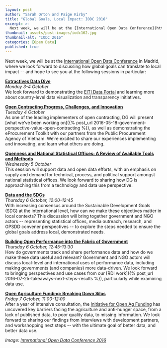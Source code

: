 ```yaml
---
layout: post
author: "Sarah Orton and Paige Kirby"
title: "Global Goals, Local Impact: IODC 2016" 
excerpt: >-
  Next week, we will be at the [International Open Data Conference](http://opendatacon.org) in Madrid, where we look forward to discussing how global goals can translate to local impact -- and hope to see you at the following sessions in particular....
thumbnail: assets/post-images/iodc162.jpg
thumbnail-alt: "IODC 2016"
categories: [Open Data]
published: true
---
```


Next week, we will be at the [International Open Data Conference](http://opendatacon.org) in Madrid, where we look forward to discussing how global goals can translate to local impact -- and hope to see you at the following sessions in particular:


**[Extractives Data Dive](https://www.eventbrite.co.uk/e/extractives-data-dive-iodc-pre-event-tickets-27351963459)**  
*Monday 3-4 October*  
We look forward to demonstrating the [EITI Data Portal](https://eiti.org) and learning more about country-level data visualization and transparency initiatives.


**[Open Contracting Progress, Challenges, and Innovation](https://www.eventbrite.co.uk/e/open-contracting-progress-challenges-innovation-tickets-27641706087)**  
*Tuesday 4 October*  
As one of the leading implementers of open contracting, DG will present [what we’ve been working on]({% post_url 2016-05-18-government-perspective-value-open-contracting %}), as well as demonstrating the eProcurement Toolkit with our partners from the Public Procurement Agency of Vietnam. We’re excited to share our experiences implementing and innovating, and learn what others are doing. 


**[Openness and National Statistical Offices: A Review of Available Tools and Methods](http://opendatacon.org/agenda/pre-events/openness-and-national-statistical-offices/)**  
*Wednesday 5 October*  
This session will support data and open data efforts, with an emphasis on supply and demand for technical, process, and political support amongst national statistical offices. We look forward to sharing how DG is approaching this from a technology and data use perspective.


**[Data and the SDGs](https://internationalopendataconfer2016.sched.org/event/7PVV)**  
*Thursday 6 October, 12:00-12:45*  
With increasing consensus around the Sustainable Development Goals (SDG) at the international level, how can we make these objectives matter in local contexts? This discussion will bring together government and NGO actors -- representing statistical offices, media outreach, research, and GPSDD convener perspectives -- to explore the steps needed to ensure the global goals address local, demonstrated needs.


**[Building Open Performance into the Fabric of Government](https://internationalopendataconfer2016.sched.org/event/8HLU)**  
*Thursday 6 October, 12:45-13:30*  
How do governments track and share performance data and how do we make these data useful and relevant? Government and NGO actors will discuss local-level and international uses of performance data, including making governments (and companies) more data-driven. We look forward to bringing perspectives and use cases from our [RDI work]({% post_url 2016-07-25-takeaways-next-steps-results %}), particularly while examining data use.


**[Open Agriculture Funding: Breaking Down Silos](https://internationalopendataconfer2016.sched.org/event/7PWD)**  
*Friday 7 October, 11:00-12:00*  
After a year of intensive consultation, the [Initiative for Open Ag Funding](https://www.interaction.org/project/open-ag-funding/overview) has uncovered key barriers facing the agriculture and anti-hunger space, from a lack of published data, to poor quality data, to missing information. We look forward to sharing our findings from interviews with development partners, and workshopping next steps -- with the ultimate goal of better data, and better data use. 


*Image: [International Open Data Conference 2016](http://opendatacon.org)*
